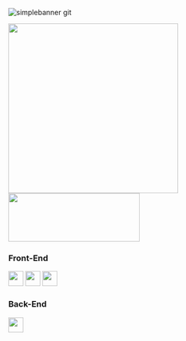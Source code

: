 ![simplebanner git](https://github.com/Ana-Caroline-Gouvea/Ana-Caroline-Gouvea/assets/126121435/210c624e-c642-45c5-a4b7-ba993afe4f8d)

<div>
 
 <img width ="340" src="https://github-readme-stats.vercel.app/api?username=Ana-Caroline-Gouvea&theme=midnight-purple&show_icons=true"/>
 <img height="97em" width="263em" src="https://github-readme-stats.vercel.app/api/top-langs/?username=Ana-Caroline-Gouvea&layout=compact&theme=midnight-purple"/>

</div>

### Front-End

  <div display:flex>
    <img height="30em" width="30em"
 src="https://cdn.jsdelivr.net/gh/devicons/devicon/icons/html5/html5-original.svg" />
    <img height="30em" width="30em"
 src="https://cdn.jsdelivr.net/gh/devicons/devicon/icons/css3/css3-original.svg" />       
    <img height="30em" width="30em"
 src="https://cdn.jsdelivr.net/gh/devicons/devicon/icons/javascript/javascript-original.svg" />
  </div>

  ### Back-End
  
  <div display:flex>
    <img height="30em" width="30em"
 src="https://cdn.jsdelivr.net/gh/devicons/devicon/icons/javascript/javascript-original.svg" />
  </div>
          
